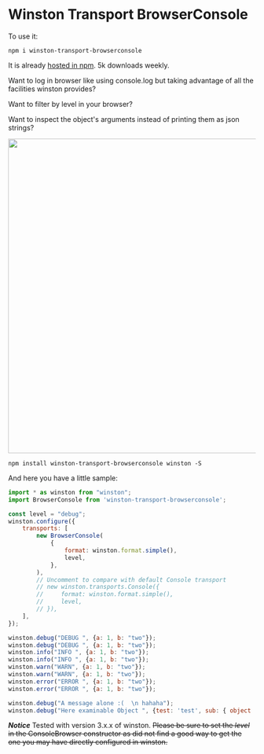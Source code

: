 # Winston Transport BrowserConsole
To use it:
```shell
npm i winston-transport-browserconsole
```
It is already [hosted in npm](https://www.npmjs.com/package/winston-transport-browserconsole). 5k downloads weekly.


Want to log in browser like using console.log but taking advantage of all the facilities winston provides?

Want to filter by level in your browser?

Want to inspect the object's arguments instead of printing them as json strings?


<img src="res/filtering.gif" width="640">

```
npm install winston-transport-browserconsole winston -S
```

And here you have a little sample:
```javascript
import * as winston from "winston";
import BrowserConsole from 'winston-transport-browserconsole';

const level = "debug";
winston.configure({
    transports: [
        new BrowserConsole(
            {
                format: winston.format.simple(),
                level,
            },
        ),
        // Uncomment to compare with default Console transport
        // new winston.transports.Console({
        //     format: winston.format.simple(),
        //     level,
        // }),
    ],
});

winston.debug("DEBUG ", {a: 1, b: "two"});
winston.debug("DEBUG ", {a: 1, b: "two"});
winston.info("INFO ", {a: 1, b: "two"});
winston.info("INFO ", {a: 1, b: "two"});
winston.warn("WARN", {a: 1, b: "two"});
winston.warn("WARN", {a: 1, b: "two"});
winston.error("ERROR ", {a: 1, b: "two"});
winston.error("ERROR ", {a: 1, b: "two"});

winston.debug("A message alone :(  \n hahaha");
winston.debug("Here examinable Object ", {test: 'test', sub: { object : { test : "here" } } });

```


***Notice*** Tested with version 3.x.x of winston.
~~Please be sure to set the *level* in the ConsoleBrowser constructor as did not find a good way to get the one you may have directly configured in winston.~~
